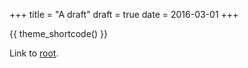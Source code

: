 +++
title = "A draft"
draft = true
date = 2016-03-01
+++


{{ theme_shortcode() }}

Link to [root](@/hello.md).
